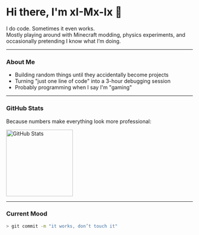 # Hi there, I'm xI-Mx-Ix 👋

I do code. Sometimes it even works.  
Mostly playing around with Minecraft modding, physics experiments, and occasionally pretending I know what I’m doing.

---

### About Me

* Building random things until they accidentally become projects
* Turning "just one line of code" into a 3-hour debugging session
* Probably programming when I say I'm "gaming"

---

### GitHub Stats

Because numbers make everything look more professional:

<div style="display: flex; gap: 1rem; flex-wrap: wrap;">

  <a href="https://github.com/xI-Mx-Ix">
    <img height="180em" src="https://github-readme-stats.vercel.app/api?username=xI-Mx-Ix&show_icons=true&hide_border=false&theme=radical&count_private=true&rank_icon=github" alt="GitHub Stats"/>
  </a>
</div>

---

### Current Mood

```bash
> git commit -m "it works, don’t touch it"
